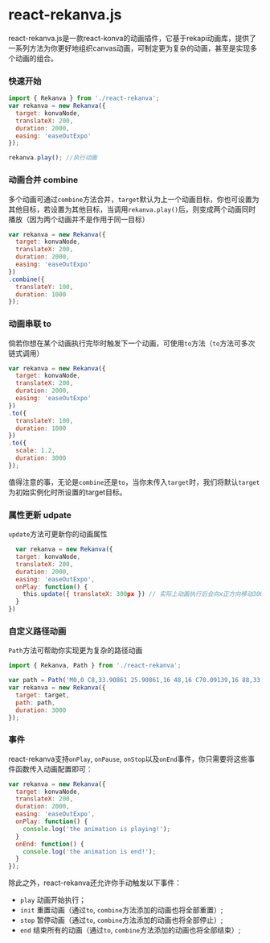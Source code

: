 # react-rekanva.js

react-rekanva.js是一款react-konva的动画插件，它基于rekapi动画库，提供了一系列方法为你更好地组织canvas动画，可制定更为复杂的动画，甚至是实现多个动画的组合。

### 快速开始

```javascript
import { Rekanva } from './react-rekanva';
var rekanva = new Rekanva({
  target: konvaNode,
  translateX: 200,
  duration: 2000,
  easing: 'easeOutExpo'
});

rekanva.play(); //执行动画
```

### **动画合并 combine**

多个动画可通过```combine```方法合并，```target```默认为上一个动画目标，你也可设置为其他目标，若设置为其他目标，当调用```rekanva.play()```后，则变成两个动画同时播放（因为两个动画并不是作用于同一目标）

```javascript
var rekanva = new Rekanva({
  target: konvaNode,
  translateX: 200,
  duration: 2000,
  easing: 'easeOutExpo'
})
.combine({
  translateY: 100,
  duration: 1000
});
```

### **动画串联 to**

倘若你想在某个动画执行完毕时触发下一个动画，可使用```to```方法（```to```方法可多次链式调用）

```javascript
var rekanva = new Rekanva({
  target: konvaNode,
  translateX: 200,
  duration: 2000,
  easing: 'easeOutExpo'
})
.to({
  translateY: 100,
  duration: 1000
})
.to({
  scale: 1.2,
  duration: 3000
});
```

值得注意的事，无论是```combine```还是```to```，当你未传入```target```时，我们将默认```target```为初始实例化时所设置的target目标。

### **属性更新 udpate**

```update```方法可更新你的动画属性
```javascript
  var rekanva = new Rekanva({
  target: konvaNode,
  translateX: 200,
  duration: 2000,
  easing: 'easeOutExpo',
  onPlay: function() {
    this.update({ translateX: 300px }) // 实际上动画执行后会向x正方向移动300px
  }
})
```

### **自定义路径动画**

```Path```方法可帮助你实现更为复杂的路径动画

```javascript
import { Rekanva, Path } from './react-rekanva';

var path = Path('M0,0 C8,33.90861 25.90861,16 48,16 C70.09139,16 88,33.90861 88,56 C88,78.09139 105.90861,92 128,92 C150.09139,92 160,72 160,56 C160,40 148,24 128,24 C108,24 96,40 96,56 C96,72 105.90861,92 128,92 C154,93 168,78 168,56 C168,33.90861 185.90861,16 208,16 C230.09139,16 248,33.90861 248,56 C248,78.09139 230.09139,96 208,96 L48,96 C25.90861,96 8,78.09139 8,56 Z');
var rekanva = new Rekanva({
  target: target,
  path: path,
  duration: 3000
});
```
### 事件

react-rekanva支持```onPlay```, ```onPause```, ```onStop```以及```onEnd```事件，你只需要将这些事件函数传入动画配置即可：

```javascript
var rekanva = new Rekanva({
  target: konvaNode,
  translateX: 200,
  duration: 2000,
  easing: 'easeOutExpo',
  onPlay: function() {
    console.log('the animation is playing!');
  }
  onEnd: function() {
    console.log('the animation is end!');
  }
});
```

除此之外，react-rekanva还允许你手动触发以下事件：

* ```play```          动画开始执行；
* ```init```          重置动画（通过```to```, ```combine```方法添加的动画也将全部重置）;
* ```stop```          暂停动画（通过```to```, ```combine```方法添加的动画也将全部停止）;
* ```end```           结束所有的动画（通过```to```, ```combine```方法添加的动画也将全部结束）;
